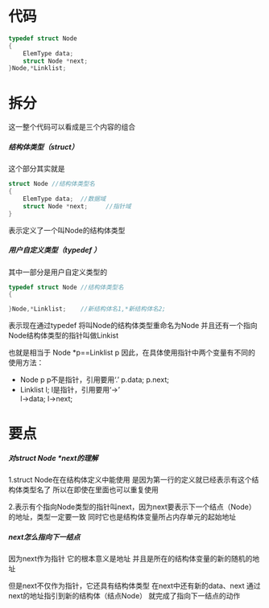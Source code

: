 # 代码
```c++
typedef struct Node
{
    ElemType data;
    struct Node *next;
}Node,*Linklist;
```
# 拆分
这一整个代码可以看成是三个内容的组合
##### 结构体类型（struct）
这个部分其实就是
```c++
struct Node //结构体类型名
{
    ElemType data;  //数据域
    struct Node *next;     //指针域
}
```
表示定义了一个叫Node的结构体类型

##### 用户自定义类型（typedef ）

其中一部分是用户自定义类型的
```c++
typedef struct Node //结构体类型名
{

}Node,*Linklist;    //新结构体名1,*新结构体名2;
```
表示现在通过typedef
将叫Node的结构体类型重命名为Node
并且还有一个指向Node结构体类型的指针叫做Linkist

也就是相当于  Node *p==Linklist p
因此，在具体使用指针中两个变量有不同的使用方法：

 - Node p
  p不是指针，引用要用‘.’
    p.data;
  p.next;
 - Linklist l;
    l是指针，引用要用‘->’   
    l->data;
  l->next;

# 要点
##### 对struct Node *next的理解
1.struct Node在在结构体定义中能使用
是因为第一行的定义就已经表示有这个结构体类型名了
所以在即使在里面也可以重复使用

2.表示有个指向Node类型的指针叫next，因为next要表示下一个结点（Node）的地址，类型一定要一致
同时它也是结构体变量所占内存单元的起始地址

##### next怎么指向下一结点
因为next作为指针
它的根本意义是地址
并且是所在的结构体变量的新的随机的地址

但是next不仅作为指针，它还具有结构体类型
在next中还有新的data、next
通过next的地址指引到新的结构体（结点Node）
就完成了指向下一结点的动作